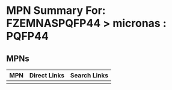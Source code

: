 



# MPN Summary For: FZEMNASPQFP44 > micronas : PQFP44

## MPNs
  

|MPN|Direct Links|Search Links|
| :--- | :--- | :--- |
||||
